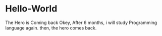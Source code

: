 Hello-World
===========

The Hero is Coming back
Okey, After 6 months, i will study Programming language again. then, the hero comes back.

